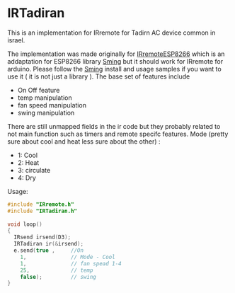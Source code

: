 # IRTadiran

This is an implementation for IRremote for Tadirn AC device common in israel.

The  implementation was made originally for [IRremoteESP8266](https://github.com/markszabo/IRremoteESP8266)  which is an addaptation for ESP8266 library [Sming](https://github.com/SmingHub/Sming) but it should work for IRremote for arduino.
Please follow the [Sming](https://github.com/SmingHub/Sming) install and usage samples if you want to use it ( it is not just a library ).
The base set of features include
<ul>
<li> On Off feature
<li> temp manipulation
<li> fan speed manipulation
<li> swing manipulation
</ul>

There are still unmapped fields in the ir code but they probably related to not main function such as timers and remote specifc features. 
Mode (pretty sure about cool and heat less sure about the other) :
<ul>
  <li> 1: Cool
  <li> 2: Heat
  <li> 3: circulate
  <li> 4: Dry
</ul>

Usage:
```cpp
#include "IRremote.h"
#include "IRTadiran.h"
  
void loop()
{
  IRsend irsend(D3);
  IRTadiran ir(&irsend);
  e.send(true ,     //On
    1,              // Mode - Cool
    1,              // fan spead 1-4
    25,             // temp
    false);         // swing 
}
```
